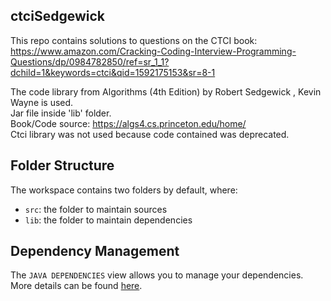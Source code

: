 ## ctciSedgewick

This repo contains solutions to questions on the CTCI book:  
https://www.amazon.com/Cracking-Coding-Interview-Programming-Questions/dp/0984782850/ref=sr_1_1?dchild=1&keywords=ctci&qid=1592175153&sr=8-1  

The code library from Algorithms (4th Edition) by Robert Sedgewick , Kevin Wayne is used.  
Jar file inside 'lib' folder.  
Book/Code source: https://algs4.cs.princeton.edu/home/  
Ctci library was not used because code contained was deprecated. 


## Folder Structure

The workspace contains two folders by default, where:

- `src`: the folder to maintain sources
- `lib`: the folder to maintain dependencies

## Dependency Management

The `JAVA DEPENDENCIES` view allows you to manage your dependencies. More details can be found [here](https://github.com/microsoft/vscode-java-pack/blob/master/release-notes/v0.9.0.md#work-with-jar-files-directly).
